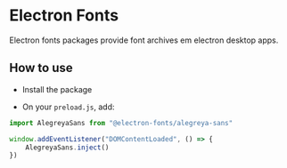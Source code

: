 # Electron Fonts

Electron fonts packages provide font archives em electron desktop apps.

## How to use

* Install the package

* On your `preload.js`, add:

```ts
import AlegreyaSans from "@electron-fonts/alegreya-sans"

window.addEventListener("DOMContentLoaded", () => {
    AlegreyaSans.inject()
})
```